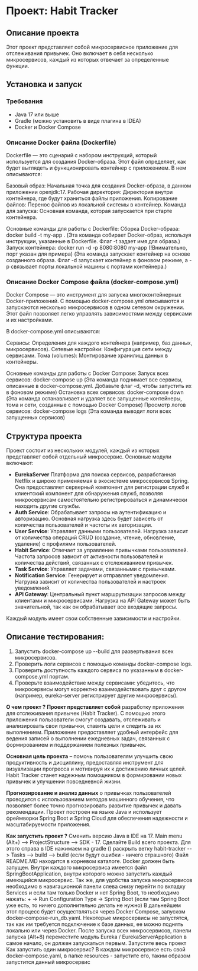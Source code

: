 # Проект: Habit Tracker

## Описание проекта

Этот проект представляет собой микросервисное приложение для отслеживания привычек. Оно включает в себя несколько микросервисов, каждый из которых отвечает за определенные функции.

## Установка и запуск

### Требования

- Java 17 или выше
- Gradle (можно установить в виде плагина в IDEA)
- Docker и Docker Compose

### Описание Docker файла (Dockerfile)

Dockerfile — это сценарий с набором инструкций, который используется для создания Docker-образа. Этот файл определяет, как будет выглядеть и функционировать контейнер с приложением. В нем описываются:

Базовый образ: Начальная точка для создания Docker-образа, в данном приложении openjdk:17.
Рабочая директория: Директория внутри контейнера, где будут храниться файлы приложения.
Копирование файлов: Перенос файлов из локальной системы в контейнер.
Команда для запуска: Основная команда, которая запускается при старте контейнера.

Основные команды для работы с Dockerfile:
  Сборка Docker-образа: docker build -t my-app .
  (Эта команда собирает Docker-образ, используя инструкции, указанные в Dockerfile. Флаг -t задает имя для образа.)
  Запуск контейнера: docker run -d -p 8080:8080 my-app
  (!Внимательно, порт указан для примера)
  (Эта команда запускает контейнер на основе созданного образа. Флаг -d запускает контейнер в фоновом режиме, а -p связывает порты локальной машины с портами контейнера.)

### Описание Docker Compose файла (docker-compose.yml)

Docker Compose — это инструмент для запуска многоконтейнерных Docker-приложений. С помощью docker-compose.yml описываются и запускаются несколько микросервисов в одном сетевом окружении. Этот файл позволяет легко управлять зависимостями между сервисами и их настройками.

В docker-compose.yml описываются:

Сервисы: Определения для каждого контейнера (например, баз данных, микросервисов).
Сетевые настройки: Конфигурация сети между сервисами.
Томa (volumes): Монтирование хранилищ данных в контейнеры.

Основные команды для работы с Docker Compose:
  Запуск всех сервисов: docker-compose up
  (Эта команда поднимает все сервисы, описанные в docker-compose.yml. Добавьте флаг -d, чтобы запустить их в фоновом режиме)
  Остановка всех сервисов: docker-compose down
  (Эта команда останавливает и удаляет все запущенные контейнеры, тома и сети, созданные с помощью Docker Compose)
  Просмотр логов сервисов: docker-compose logs
  (Эта команда выводит логи всех запущенных сервисов)

## Структура проекта

Проект состоит из нескольких модулей, каждый из которых представляет собой отдельный микросервис. Основные модули включают:
- **EurekaServer** Платформа для поиска сервисов, разработанная Netflix и широко применяемая в экосистеме микросервисов Spring.
Она предоставляет серверный компонент для регистрации служб и клиентский компонент для обнаружения служб,
позволяя микросервисам самостоятельно регистрироваться и динамически находить другие службы.
- **Auth Service**: Обрабатывает запросы на аутентификацию и авторизацию. Основная нагрузка здесь будет зависеть от количества пользователей и частоты их авторизации.
- **User Service**: Управляет данными пользователей. Нагрузка зависит от количества операций CRUD (создание, чтение, обновление, удаление) с профилями пользователей.
- **Habit Service**: Отвечает за управление привычками пользователей. Частота запросов зависит от активности пользователей и количества действий, связанных с отслеживанием привычек. 
- **Task Service**: Управляет задачами, связанными с привычками.
- **Notification Service**: Генерирует и отправляет уведомления. Нагрузка зависит от количества пользователей и настроек уведомлений.
- **API Gateway**: Центральный пункт маршрутизации запросов между клиентами и микросервисами. Нагрузка на API Gateway может быть значительной, так как он обрабатывает все входящие запросы.

Каждый модуль имеет свои собственные зависимости и настройки.
## Описание тестирования:

1. Запустить docker-compose up --build для развертывания всех микросервисов.
2. Проверить логи сервисов с помощью команды docker-compose logs.
3. Проверить доступность каждого сервиса по указанным в docker-compose.yml портам.
4. Проверьте взаимодействие между сервисами: убедитесь, что микросервисы могут корректно взаимодействовать друг с другом (например, eureka-server регистрирует другие микросервисы).

**О чем проект ?**
**Проект представляет собой** разработку приложения для отслеживания привычек (Habit Tracker). С помощью этого приложения пользователи смогут создавать, отслеживать и анализировать свои привычки, ставить цели и следить за их выполнением. Приложение предоставляет удобный интерфейс для ведения записей о выполнении ежедневных задач, связанных с формированием и поддержанием полезных привычек.

**Основная цель проекта** – помочь пользователям улучшить свою продуктивность и дисциплину, предоставляя инструмент для визуализации прогресса и мотивируя их к достижению личных целей. Habit Tracker станет надежным помощником в формировании новых привычек и улучшении повседневной жизни.

**Прогнозирование и анализ данных** о привычках пользователей проводится с использованием методов машинного обучения, что позволяет более точно прогнозировать развитие привычек и давать рекомендации. Проект построен на языке Java и использует фреймворки Spring Boot и Spring Cloud для обеспечения надежности и масштабируемости приложения.

**Как запустить проект ?**
Сменить версию Java в IDE на 17. Main menu (Alt+\) --> ProjectStructure --> SDK - 17.
Сделайте Build всего проекта. Для этого справа в IDE нажимаем на gradle () раскрыть ветку habit-tracker --> Tasks --> build --> build (если будут ошибки - ничего страшного)
Файл README.MD находится в корневом каталоге.
Docker должен быть запущен.
Внутри каждого микросервиса имеется файл SpringBootApplication, внутри которого можно запустить каждый имеющийся микросервис.
Так же, для удобства запуска микросервисов необходимо в навигационной панели слева снизу перейти по вкладку Services и если там только Docker и нет Spring Boot, то необходимо нажать: + → Run Configuration Type → Spring Boot (если там Spring Boot уже есть, то ничего дополнительно делать не нужно)
В дальнейшем этот процесс будет осуществляться через Docker Compose, запуском docker-compose-run_db.yaml.
Некоторые микросервисы не запустятся, так как им требуется подключение к базе данных, ее можно поднять локально или через Docker.
После запуска всех микросервисов, панели запуска (Alt+8) переместите модуль Eureka / EurekaServerApplication в самое начало, он должен запускаться первым.
Запустите весь проект
Как запустить один микросервис?
В каждом микросервисе есть свой docker-compose.yaml, в папке resources - запустите его, таким образом запустится данный микросервис
